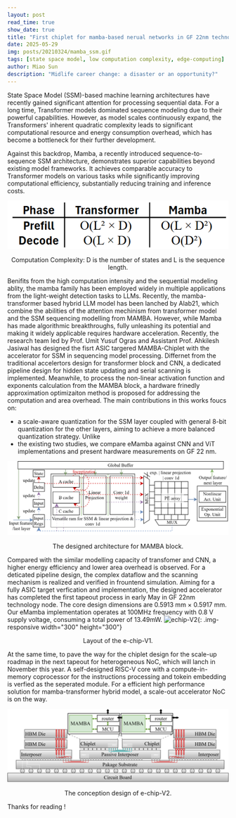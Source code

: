 ```yaml
---
layout: post
read_time: true
show_date: true
title: "First chiplet for mamba-based nerual networks in GF 22nm technology"
date: 2025-05-29
img: posts/20210324/mamba_ssm.gif
tags: [state space model, low computation complexity, edge-computing]
author: Miao Sun
description: "Midlife career change: a disaster or an opportunity?"
---
```


State Space Model (SSM)-based machine learning architectures have recently gained significant attention for processing sequential data. For a long time, Transformer models dominated sequence modeling due to their powerful capabilities. However, as model scales continuously expand, the Transformers' inherent quadratic complexity leads to significant computational resource and energy consumption overhead, which has become a bottleneck for their further development.

Against this backdrop, Mamba, a recently introduced sequence-to-sequence SSM architecture, demonstrates superior capabilities beyond existing model frameworks. It achieves comparable accuracy to Transformer models on various tasks while significantly improving computational efficiency, substantially reducing training and inference costs.

![complexity](.\assets\img\posts\20210324\complexity_table.png)
<center>Computation Complexity: D is the number of states and L is the sequence length.</center>

Benifits from the high computation intensity and the sequential modeling ablity, the mamba family has been employed widely in multiple applications from the light-weight detection  tasks to LLMs. Recently, the mamba-transformer based hybrid LLM model has been lanched by Alab21, which combine the abilities of the attention mechinism from transformer model and the SSM sequencing modelling from MAMBA. However, while Mamba has made algorithmic breakthroughs, fully unleashing its potential and making it widely applicable requires hardware acceleration. Recently, the research team led by Prof. Umit Yusuf Ogras and Assistant Prof. Ahkilesh Jasiwal has designed the fisrt ASIC targered MAMBA-Chiplet with the accelerator for SSM in sequencing model processing. Differnet from the traditional accelertors design for transformer block and CNN, a dedicated pipeline design for hidden state updating and serial scanning is implemented. Meanwhile, to process the non-linear activation function and exponents calculation from the MAMBA block, a hardware frinedly approximation optimizaiton method is proposed for addressing the computation and area overhead. The main contributions in this works foucs on:
- a scale-aware quantization for the SSM layer coupled with general 8-bit
quantization for the other layers, aiming to achieve a more balanced quantization strategy. Unlike
- the existing two studies, we compare eMamba against CNN and ViT implementations and present
hardware measurements on GF 22 nm. 

![echip-V2](.\assets\img\posts\20210324\mamba_arch.svg)
<center>The designed architecture for MAMBA block.</center>


Compared with the similar modelling capacity of transfomer and CNN, a higher energy efficiency and lower area overhead is observed. For a deticated pipeline design, the complex dataflow and the scanning mechanism is realized and verified in frountend simulation. Aiming for a fully ASIC target verfication and implementation, the designed accelerator has completed the first tapeout process in early May in GF 22nm technology node. The core design dimensions are 0.5913 mm × 0.5917 mm. Our eMamba implementation operates at 100MHz frequency with 0.8 V supply voltage, consuming a total power of 13.49mW.
![echip-V2](.\assets\img\posts\20210324\layout.png){: .img-responsive width="300" height="300"}
<center>Layout of the e-chip-V1. </center>

 At the same time, to pave the way for the chiplet design for the  scale-up roadmap in the next tapeout for heterogeneous NoC, which will lanch in November this year. A self-designed RISC-V core with a compute-in-memory coprocessor for the instructions processing and tokein embedding is verfied as the seperated module. For a efficient high performance solution for mamba-transformer hybrid model, a scale-out  accelerator NoC is on the way.

![echip-V2](.\assets\img\posts\20210324\echip_v2.svg)
<center>The conception design of e-chip-V2.</center>

Thanks for reading !